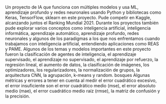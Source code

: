 Un proyecto de IA que funciona con múltiples modelos y usa ML, aprendizaje profundo y redes neuronales usando Python y bibliotecas como Keras, TensorFlow, sklearn en este proyecto. Pude competir en Kaggle, alcanzando juntos el Ranking Mundial 2021. Durante los proyectos también pude explorar varios conceptos como  inteligencia artificial, inteligencia informática, aprendizaje automático, aprendizaje profundo, redes neuronales y algunos de los paradigmas a los que nos enfrentamos cuando trabajamos con inteligencia artificial, entendiendo aplicaciones como REAS y PAME. Algunos de los temas y modelos importantes en este proyecto fueron la clasificación de agentes de inteligencia, el aprendizaje supervisado, el aprendizaje no supervisado, el aprendizaje por refuerzo, la regresión lineal, el aumento de datos, la clasificación de imágenes, los optimizadores, los regularizadores, la normalización de grupos, la arquitectura CNN, la agrupación, k-means y random. bosques Algunas  métricas y errores a tener en cuenta al medir el error cuadrático excesivo, el error insuficiente  son el error cuadrático medio (mse), el error absoluto medio (mae), el error cuadrático medio raíz (rmse), la matriz de confusión y la precisión.
